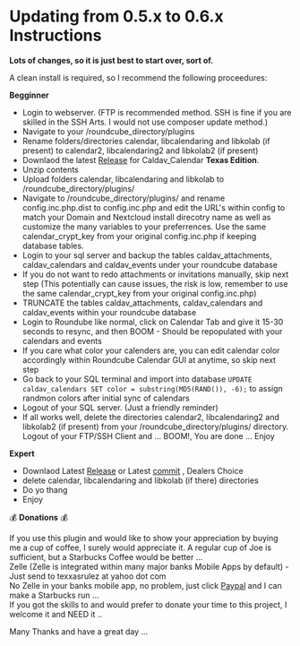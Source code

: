 # Updating from 0.5.x to 0.6.x Instructions

**Lots of changes, so it is just best to start over, sort of.**

A clean install is required, so I recommend the following proceedures:

**Begginner**

* Login to webserver. (FTP is recommended method. SSH is fine if you are skilled in the SSH Arts. I would not use composer update method.)
* Navigate to your /roundcube_directory/plugins
* Rename folders/directories calendar, libcalendaring and libkolab (if present) to calendar2, libcalendaring2 and libkolab2 (if present)
* Downlaod the latest [Release](https://github.com/texxasrulez/caldav_calendar_te/releases/latest) for Caldav_Calendar **Texas Edition**.
* Unzip contents
* Upload folders calendar, libcalendaring and libkolab to /roundcube_directory/plugins/
* Navigate to /roundcube_directory/plugins/ and rename config.inc.php.dist to config.inc.php and edit the URL's within config to match your Domain and Nextcloud install direcotry name as well as customize the many variables to your preferrences. Use the same calendar_crypt_key from your original config.inc.php if keeping database tables.
* Login to your sql server and backup the tables caldav_attachments, caldav_calendars and caldav_events under your roundcube database
* If you do not want to redo attachments or invitations manually, skip next step (This potentially can cause issues, the risk is low, remember to use the same calendar_crypt_key from your original config.inc.php)
* TRUNCATE the tables caldav_attachments, caldav_calendars and caldav_events within your roundcube database
* Login to Roundube like normal, click on Calendar Tab and give it 15-30 seconds to resync, and then BOOM - Should be repopulated with your calendars and events
* If you care what color your calenders are, you can edit calendar color accordingly within Roundcube Calendar GUI at anytime, so skip next step
* Go back to your SQL terminal and import into database `UPDATE caldav_calendars SET color = substring(MD5(RAND()), -6);` to assign randmon colors after initial sync of calendars
* Logout of your SQL server. (Just a friendly reminder)
* If all works well, delete the directories calendar2, libcalendaring2 and libkolab2 (if present) from your /roundcube_directory/plugins/ directory. Logout of your FTP/SSH Client and ... BOOM!, You are done ... Enjoy


**Expert**
* Downlaod Latest [Release](https://github.com/texxasrulez/caldav_calendar_te/releases/latest) or Latest [commit](https://github.com/texxasrulez/caldav_calendar_te/archive/master.zip) , Dealers Choice
* delete calendar, libcalendaring and libkolab (if there) directories 
* Do yo thang
* Enjoy


:moneybag: **Donations** :moneybag:

If you use this plugin and would like to show your appreciation by buying me a cup of coffee, I surely would appreciate it. A regular cup of Joe is sufficient, but a Starbucks Coffee would be better ... \
Zelle (Zelle is integrated within many major banks Mobile Apps by default) - Just send to texxasrulez at yahoo dot com \
No Zelle in your banks mobile app, no problem, just click [Paypal](https://paypal.me/texxasrulez?locale.x=en_US) and I can make a Starbucks run ... \
If you got the skills to and would prefer to donate your time to this project, I welcome it and NEED it .. 

Many Thanks and have a great day ...

